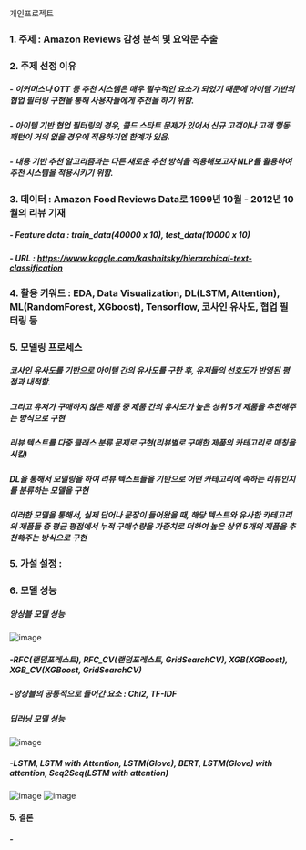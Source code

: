 개인프로젝트
### 1. 주제 : Amazon Reviews 감성 분석 및 요약문 추출
### 2. 주제 선정 이유 
##### - 이커머스나 OTT 등 추천 시스템은 매우 필수적인 요소가 되었기 때문에 아이템 기반의 협업 필터링 구현을 통해 사용자들에게 추천을 하기 위함.
##### - 아이템 기반 협업 필터링의 경우, 콜드 스타트 문제가 있어서 신규 고객이나 고객 행동 패턴이 거의 없을 경우에 적용하기엔 한계가 있음. 
##### - 내용 기반 추천 알고리즘과는 다른 새로운 추천 방식을 적용해보고자 NLP를 활용하여 추천 시스템을 적용시키기 위함.
### 3. 데이터 : Amazon Food Reviews Data로 1999년 10월 - 2012년 10월의 리뷰 기재
##### - Feature data : train_data(40000 x 10), test_data(10000 x 10)
##### - URL : https://www.kaggle.com/kashnitsky/hierarchical-text-classification
### 4. 활용 키워드 : EDA, Data Visualization, DL(LSTM, Attention), ML(RandomForest, XGboost), Tensorflow, 코사인 유사도, 협업 필터링  등
### 5. 모델링 프로세스
##### 코사인 유사도를 기반으로 아이템 간의 유사도를 구한 후, 유저들의 선호도가 반영된 평점과 내적함. 
##### 그리고 유저가 구매하지 않은 제품 중 제품 간의 유사도가 높은 상위 5개 제품을 추천해주는 방식으로 구현
##### 리뷰 텍스트를 다중 클래스 분류 문제로 구현(리뷰별로 구매한 제품의 카테고리로 매칭을 시킴)
##### DL을 통해서 모델링을 하여 리뷰 텍스트들을 기반으로 어떤 카테고리에 속하는 리뷰인지를 분류하는 모델을 구현
##### 이러한 모델을 통해서, 실제 단어나 문장이 들어왔을 때, 해당 텍스트와 유사한 카테고리의 제품들 중 평균 평점에서 누적 구매수량을 가중치로 더하여 높은 상위 5개의 제품을 추천해주는 방식으로 구현

### 5. 가설 설정 : 
### 6. 모델 성능
##### 앙상블 모델 성능
![image](https://user-images.githubusercontent.com/76590396/127200424-3ee73e96-cbba-43dd-9a3a-3b87bd2e11f7.png)
##### -RFC(랜덤포레스트), RFC_CV(랜덤포레스트, GridSearchCV), XGB(XGBoost), XGB_CV(XGBoost, GridSearchCV)
##### -앙상블의 공통적으로 들어간 요소 : Chi2, TF-IDF

##### 딥러닝 모델 성능
![image](https://user-images.githubusercontent.com/76590396/127201121-828f6530-4bad-4c39-9f47-015dc7e604a3.png)
##### -LSTM, LSTM with Attention, LSTM(Glove), BERT, LSTM(Glove) with attention, Seq2Seq(LSTM with attention)
![image](https://user-images.githubusercontent.com/76590396/127201253-a5b87f31-6a3d-4fbf-a240-036443d45be6.png)
![image](https://user-images.githubusercontent.com/76590396/127201284-6d20849d-799e-427f-aee2-289a5bca1d1d.png)

#### 5. 결론
##### - 
